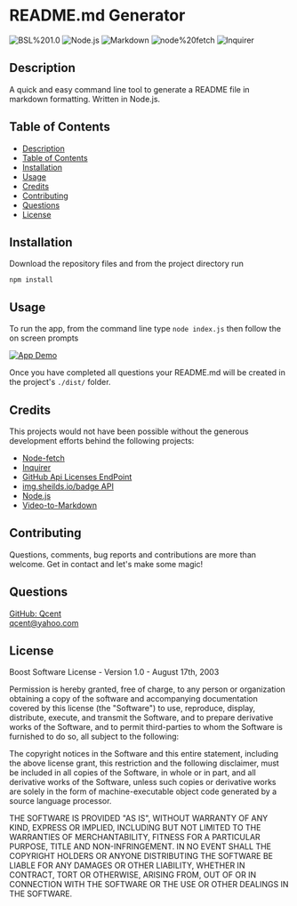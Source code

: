 
# README.md Generator
 
 ![BSL%201.0](https://img.shields.io/badge/License-BSL%201.0-orange)  ![Node.js](https://img.shields.io/badge/Tech-Node.js-lightblue)  ![Markdown](https://img.shields.io/badge/Tech-Markdown-lightblue)  ![node%20fetch](https://img.shields.io/badge/Tech-node%20fetch-lightblue)  ![Inquirer](https://img.shields.io/badge/Tech-Inquirer-lightblue) 

## Description
A quick and easy command line tool to generate a README file in markdown formatting. Written in Node.js.  

## Table of Contents

* [Description](#description)
* [Table of Contents](#table-of-contents)
* [Installation](#installation)
* [Usage](#usage)
* [Credits](#credits)
* [Contributing](#contributing)
* [Questions](#questions)
* [License](#license)

## Installation

Download the repository files and from the project directory run  
 ```  
 npm install  
```

## Usage

To run the app, from the command line type ` node index.js ` then follow the on screen prompts 

[![App Demo](https://res.cloudinary.com/marcomontalbano/image/upload/v1634443246/video_to_markdown/images/google-drive--1mgXmWSktuPyuSB_SuYZMKyVrdvClRZyp-c05b58ac6eb4c4700831b2b3070cd403.jpg)](https://drive.google.com/file/d/1mgXmWSktuPyuSB_SuYZMKyVrdvClRZyp/view?usp=sharing "README.md Generator Demo")

Once you have completed all questions your README.md will be created in the project's `./dist/` folder.

## Credits
This projects would not have been possible without the generous development efforts behind the following projects:  
 * [Node-fetch](https://www.npmjs.com/package/node-fetch)
 * [Inquirer](https://www.npmjs.com/package/inquirer)
 * [GitHub Api Licenses EndPoint](https://docs.github.com/en/rest/reference/licenses)  
 * [img.sheilds.io/badge API](https://shields.io/)  
 * [Node.js](https://nodejs.org/en/) 
 * [Video-to-Markdown](https://github.com/marcomontalbano/video-to-markdown)

## Contributing

Questions, comments, bug reports and contributions are more than welcome. Get in contact and let's make some magic! 

## Questions

[GitHub: Qcent](https://github.com/Qcent)  
qcent@yahoo.com

   
## License

Boost Software License - Version 1.0 - August 17th, 2003

Permission is hereby granted, free of charge, to any person or organization
obtaining a copy of the software and accompanying documentation covered by
this license (the "Software") to use, reproduce, display, distribute,
execute, and transmit the Software, and to prepare derivative works of the
Software, and to permit third-parties to whom the Software is furnished to
do so, all subject to the following:

The copyright notices in the Software and this entire statement, including
the above license grant, this restriction and the following disclaimer,
must be included in all copies of the Software, in whole or in part, and
all derivative works of the Software, unless such copies or derivative
works are solely in the form of machine-executable object code generated by
a source language processor.

THE SOFTWARE IS PROVIDED "AS IS", WITHOUT WARRANTY OF ANY KIND, EXPRESS OR
IMPLIED, INCLUDING BUT NOT LIMITED TO THE WARRANTIES OF MERCHANTABILITY,
FITNESS FOR A PARTICULAR PURPOSE, TITLE AND NON-INFRINGEMENT. IN NO EVENT
SHALL THE COPYRIGHT HOLDERS OR ANYONE DISTRIBUTING THE SOFTWARE BE LIABLE
FOR ANY DAMAGES OR OTHER LIABILITY, WHETHER IN CONTRACT, TORT OR OTHERWISE,
ARISING FROM, OUT OF OR IN CONNECTION WITH THE SOFTWARE OR THE USE OR OTHER
DEALINGS IN THE SOFTWARE.
                 
